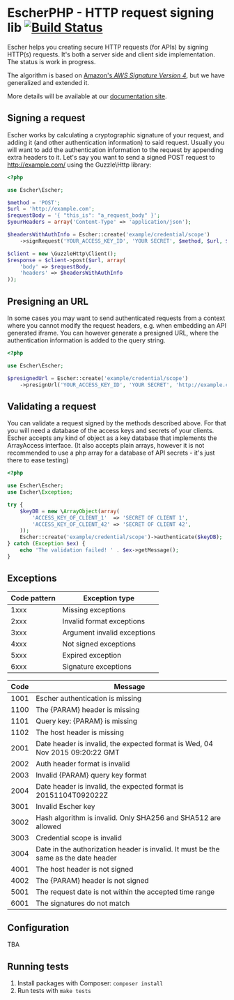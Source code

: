 EscherPHP - HTTP request signing lib [![Build Status](https://travis-ci.org/emartech/escher-php.svg?branch=master)](https://travis-ci.org/emartech/escher-php)
===================================

Escher helps you creating secure HTTP requests (for APIs) by signing HTTP(s) requests. It's both a server side and client side implementation. The status is work in progress.

The algorithm is based on [Amazon's _AWS Signature Version 4_](http://docs.aws.amazon.com/AmazonS3/latest/API/sig-v4-authenticating-requests.html), but we have generalized and extended it.

More details will be available at our [documentation site](https://documentation.emarsys.com/).


Signing a request
-----------------

Escher works by calculating a cryptographic signature of your request, and adding it (and other authentication information) to said request.
Usually you will want to add the authentication information to the request by appending extra headers to it.
Let's say you want to send a signed POST request to http://example.com/ using the Guzzle\Http library:

```php
<?php

use Escher\Escher;

$method = 'POST';
$url = 'http://example.com';
$requestBody = '{ "this_is": "a_request_body" }';
$yourHeaders = array('Content-Type' => 'application/json');

$headersWithAuthInfo = Escher::create('example/credential/scope')
    ->signRequest('YOUR_ACCESS_KEY_ID', 'YOUR SECRET', $method, $url, $requestBody, $yourHeaders);

$client = new \GuzzleHttp\Client();
$response = $client->post($url, array(
    'body' => $requestBody,
    'headers' => $headersWithAuthInfo
));

```

Presigning an URL
-----------------

In some cases you may want to send authenticated requests from a context where you cannot modify the request headers, e.g. when embedding an API generated iframe.
You can however generate a presigned URL, where the authentication information is added to the query string.

```php
<?php

use Escher\Escher;

$presignedUrl = Escher::create('example/credential/scope')
    ->presignUrl('YOUR_ACCESS_KEY_ID', 'YOUR SECRET', 'http://example.com');

```

Validating a request
--------------------

You can validate a request signed by the methods described above. For that you will need a database of the access keys and secrets of your clients.
Escher accepts any kind of object as a key database that implements the ArrayAccess interface. (It also accepts plain arrays, however it is not recommended to use a php array for a database of API secrets - it's just there to ease testing)

```php
<?php

use Escher\Escher;
use Escher\Exception;

try {
    $keyDB = new \ArrayObject(array(
        'ACCESS_KEY_OF_CLIENT_1'  => 'SECRET OF CLIENT 1',
        'ACCESS_KEY_OF_CLIENT_42' => 'SECRET OF CLIENT 42',
    ));
    Escher::create('example/credential/scope')->authenticate($keyDB);
} catch (Exception $ex) {
    echo 'The validation failed! ' . $ex->getMessage();
}

```

Exceptions
-------------

| Code pattern | Exception type              |
|--------------|-----------------------------|
| 1xxx         | Missing exceptions          |
| 2xxx         | Invalid format exceptions   |
| 3xxx         | Argument invalid exceptions |
| 4xxx         | Not signed exceptions       |
| 5xxx         | Expired exception           |
| 6xxx         | Signature exceptions        |

| Code | Message                                                                             |
|------|-------------------------------------------------------------------------------------|
| 1001 | Escher authentication is missing                                                    |
| 1100 | The {PARAM} header is missing                                                       |
| 1101 | Query key: {PARAM} is missing                                                       |
| 1102 | The host header is missing                                                          |
| 2001 | Date header is invalid, the expected format is Wed, 04 Nov 2015 09:20:22 GMT        |
| 2002 | Auth header format is invalid                                                       |
| 2003 | Invalid {PARAM} query key format                                                    |
| 2004 | Date header is invalid, the expected format is 20151104T092022Z                     |
| 3001 | Invalid Escher key                                                                  |
| 3002 | Hash algorithm is invalid. Only SHA256 and SHA512 are allowed                       |
| 3003 | Credential scope is invalid                                                         |
| 3004 | Date in the authorization header is invalid. It must be the same as the date header |
| 4001 | The host header is not signed                                                       |
| 4002 | The {PARAM} header is not signed                                                    |
| 5001 | The request date is not within the accepted time range                              |
| 6001 | The signatures do not match                                                         |

Configuration
-------------

TBA

Running tests
-------------
1. Install packages with Composer: `composer install`
2. Run tests with `make tests`